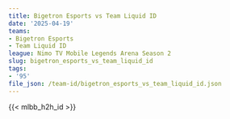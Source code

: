 ```yaml
---
title: Bigetron Esports vs Team Liquid ID
date: '2025-04-19'
teams:
- Bigetron Esports
- Team Liquid ID
league: Nimo TV Mobile Legends Arena Season 2
slug: bigetron_esports_vs_team_liquid_id
tags:
- '95'
file_json: /team-id/bigetron_esports_vs_team_liquid_id.json
---
```


{{< mlbb_h2h_id >}}
